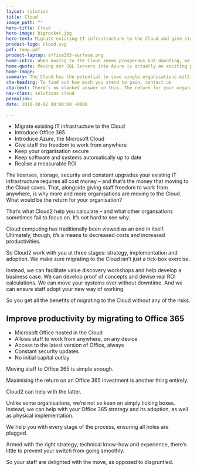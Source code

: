 ```yaml
---
layout: solution
title: Cloud
image_path: ""
hero-title: Cloud
hero-image: bigrocket.jpg
hero-text: Migrate existing IT infrastructure to the Cloud and give staff the freedom to work from anywhere
product-logo: cloud.svg
pdf: temp.pdf
product-laptop: office365-surface.png
home-intro: When moving to the Cloud seems prosperous but daunting, we ensure you reap headache-free rewards.
home-quote: Moving our SQL Servers into Azure is actually an exciting prospect now.  We’re expecting to save £11.3m over the next three years.  What's even more exciting is that the investment we'll be making into Office 365 will not only give our staff the freedom to work from wherever they are but the financial investment will be recovered in two months!
home-image:
summary: The Cloud has the potential to save single organisations millions in less than 3 years
cta-heading: To find out how much you stand to gain, contact us
cta-text: There’s no blanket answer on this. The return for your organisation, as you can expect, is going to be unique. That said, it is definable, can amount to millions and is often realised in a matter of years. To find out what you stand to gain, get in touch. Fill in your details below and we’ll be in touch to discuss the next steps.
nav-class: solutions cloud
permalink:
date: 2016-10-02 00:00:00 +0000

---
```



* Migrate existing IT infrastructure to the Cloud
* Introduce Office 365
* Introduce Azure, the Microsoft Cloud
* Give staff the freedom to work from anywhere
* Keep your organisation secure
* Keep software and systems automatically up to date
* Realise a measurable ROI

The licenses, storage, security and constant upgrades your existing IT infrastructure requires all cost money – and that’s the money that moving to the Cloud saves. That, alongside giving staff freedom to work from anywhere, is why more and more organisations are moving to the Cloud. What would be the return for your organisation?

That’s what Cloud2 help you calculate – and what other organsations sometimes fail to focus on. It’s not hard to see why.

Cloud computing has traditionally been viewed as an end in itself. Ultimately, though, it’s a means to decreased costs and increased productivities.

So Cloud2 work with you at three stages: strategy, implementation and adoption. We make sure migrating to the Cloud isn’t just a tick-box exercise. 

Instead, we can facilitate value discovery workshops and help develop a business case. We can develop proof of concepts and devise real ROI calculations. We can move your systems over without downtime. And we can ensure staff adopt your new way of working. 

So you get all the benefits of migrating to the Cloud without any of the risks.

## Improve productivity by migrating to Office 365

* Microsoft Office hosted in the Cloud
* Allows staff to work from anywhere, on any device
* Access to the latest version of Office, always
* Constant security updates
* No initial capital outlay

Moving staff to Office 365 is simple enough.

Maximising the return on an Office 365 investment is another thing entirely.

Cloud2 can help with the latter.

Unlike some organisations, we’re not so keen on simply ticking boxes. Instead, we can help with your Office 365 strategy and its adoption, as well as physical implementation. 

We help you with every stage of the process, ensuring all holes are plugged. 

Armed with the right strategy, technical know-how and experience, there’s little to prevent your switch from going smoothly. 

So your staff are delighted with the move, as opposed to disgruntled.